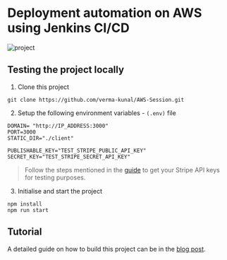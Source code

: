 # Deployment automation on AWS using Jenkins CI/CD

![project](https://github.com/verma-kunal/Cloud-Deployment-Automation/assets/72245772/e64c29b3-615c-451e-b8fa-b2affdec04cf)

## Testing the project locally

1. Clone this project
```
git clone https://github.com/verma-kunal/AWS-Session.git
```
2. Setup the following environment variables - `(.env)` file
```
DOMAIN= "http://IP_ADDRESS:3000"
PORT=3000
STATIC_DIR="./client"

PUBLISHABLE_KEY="TEST_STRIPE_PUBLIC_API_KEY"
SECRET_KEY="TEST_STRIPE_SECRET_API_KEY"
```

> Follow the steps mentioned in the [guide](https://stripe.com/docs/keys) to get your Stripe API keys for testing purposes.

3. Initialise and start the project
```
npm install
npm run start
```

## Tutorial

A detailed guide on how to build this project can be in the [blog post](https://kverma.hashnode.dev/aws-cloud-deployment-automation-with-jenkins-ci).
